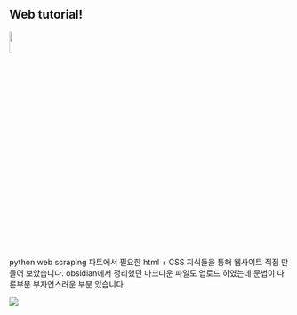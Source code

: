 ## Web tutorial!
<img src = "https://github.com/user-attachments/assets/feb9c7f7-8ad0-451c-ba45-5c5b17065ee5" width=10%>

python web scraping 파트에서 필요한 html + CSS 지식들을 통해 웹사이트 직접 만들어 보았습니다.
obsidian에서 정리했던 마크다운 파일도 업로드 하였는데 문법이 다른부분 부자연스러운 부분 있습니다.

<img src = "https://github.com/user-attachments/assets/9f88e1ab-5539-4c69-8ee5-c8c1a69e2bcb">
